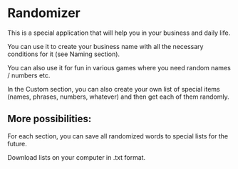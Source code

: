 # Randomizer

This is a special application that will help you in your business and daily life.

You can use it to create your business name with all the necessary conditions for it (see Naming section).

You can also use it for fun in various games where you need random names / numbers etc.

In the Custom section, you can also create your own list of special items (names, phrases, numbers, whatever) and then get each of them randomly.

## More possibilities:

For each section, you can save all randomized words to special lists for the future.

Download lists on your computer in .txt format.
